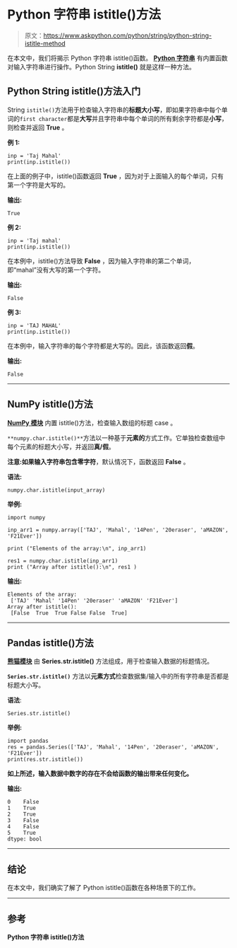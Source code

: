 # Python 字符串 istitle()方法

> 原文：<https://www.askpython.com/python/string/python-string-istitle-method>

在本文中，我们将揭示 Python 字符串 istitle()函数。 **[Python 字符串](https://www.askpython.com/python/string/python-string-functions)** 有内置函数对输入字符串进行操作。Python String **istitle()** 就是这样一种方法。

## Python String istitle()方法入门

String `istitle()`方法用于检查输入字符串的**标题大小写**，即如果字符串中每个单词的`first character`都是**大写**并且字符串中每个单词的所有剩余字符都是**小写**，则检查并返回 **True** 。

**例 1:**

```
inp = 'Taj Mahal'
print(inp.istitle()) 

```

在上面的例子中，istitle()函数返回 **True** ，因为对于上面输入的每个单词，只有第一个字符是大写的。

**输出:**

```
True

```

**例 2:**

```
inp = 'Taj mahal'
print(inp.istitle()) 

```

在本例中，istitle()方法导致 **False** ，因为输入字符串的第二个单词，即“mahal”没有大写的第一个字符。

**输出:**

```
False

```

**例 3:**

```
inp = 'TAJ MAHAL'
print(inp.istitle()) 

```

在本例中，输入字符串的每个字符都是大写的。因此，该函数返回**假**。

**输出:**

```
False

```

* * *

## NumPy istitle()方法

**[NumPy 模块](https://www.askpython.com/python-modules/numpy/python-numpy-arrays)** 内置 istitle()方法，检查输入数组的标题 case 。

`**numpy.char.istitle()**`方法以一种基于**元素的**方式工作。它单独检查数组中每个元素的标题大小写，并返回**真/假**。

**注意:**如果输入字符串包含**零字符**，默认情况下，函数返回 **False** 。

**语法:**

```
numpy.char.istitle(input_array)

```

**举例:**

```
import numpy 

inp_arr1 = numpy.array(['TAJ', 'Mahal', '14Pen', '20eraser', 'aMAZON', 'F21Ever']) 

print ("Elements of the array:\n", inp_arr1) 

res1 = numpy.char.istitle(inp_arr1) 
print ("Array after istitle():\n", res1 ) 

```

**输出:**

```
Elements of the array:
 ['TAJ' 'Mahal' '14Pen' '20eraser' 'aMAZON' 'F21Ever']
Array after istitle():
 [False  True  True False False  True]

```

* * *

## Pandas istitle()方法

**[熊猫模块](https://www.askpython.com/python-modules/pandas/python-pandas-module-tutorial)** 由 **Series.str.istitle()** 方法组成，用于检查输入数据的标题情况。

**`Series.str.istitle()`** 方法以**元素方式**检查数据集/输入中的所有字符串是否都是标题大小写。

**语法**:

```
Series.str.istitle()

```

**举例:**

```
import pandas
res = pandas.Series(['TAJ', 'Mahal', '14Pen', '20eraser', 'aMAZON', 'F21Ever'])
print(res.str.istitle())

```

**如上所述，输入数据中数字的存在不会给函数的输出带来任何变化。**

**输出:**

```
0    False
1    True
2    True
3    False
4    False
5    True
dtype: bool

```

* * *

## 结论

在本文中，我们确实了解了 Python istitle()函数在各种场景下的工作。

* * *

## 参考

**Python 字符串 istitle()方法**
